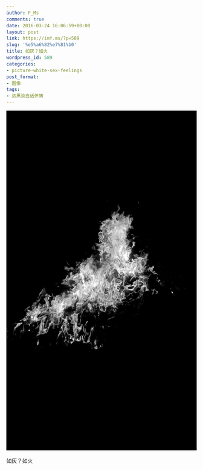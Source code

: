```yaml
---
author: F_Ms
comments: true
date: 2016-03-24 16:06:59+00:00
layout: post
link: https://imf.ms/?p=589
slug: '%e5%a6%82%e7%81%b0'
title: 如灰？如火
wordpress_id: 589
categories:
- picture-white-sex-feelings
post_format:
- 图像
tags:
- 浓黑淡白话怀情
---
```


![黑白-色情怀_家_烧火_火焰[002]](/img/post/wp/2016/03/黑白-色情怀_家_烧火_火焰002.jpg)


如灰？如火

